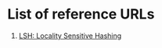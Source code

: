 # List of reference URLs
1. [LSH: Locality Sensitive Hashing](https://towardsdatascience.com/understanding-locality-sensitive-hashing-49f6d1f6134)
